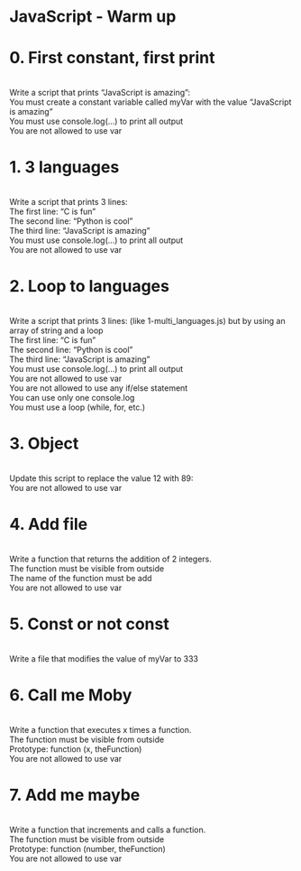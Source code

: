 <h1>JavaScript - Warm up</h1>
<h1>0. First constant, first print</h1>
<br>
Write a script that prints “JavaScript is amazing”:
<br>
You must create a constant variable called myVar with the value “JavaScript is amazing”<br>
You must use console.log(...) to print all output<br>
You are not allowed to use var<br>
<h1>1. 3 languages</h1>
<br>
Write a script that prints 3 lines:
<br>
The first line: “C is fun”
<br>The second line: “Python is cool”
<br>The third line: “JavaScript is amazing”
<br>You must use console.log(...) to print all output
<br>You are not allowed to use var
<h1>2. Loop to languages</h1>
<br>
Write a script that prints 3 lines: (like 1-multi_languages.js) but by using an array of string and a loop
<br>
The first line: “C is fun”<br>
The second line: “Python is cool”<br>
The third line: “JavaScript is amazing”<br>
You must use console.log(...) to print all output<br>
You are not allowed to use var<br>
You are not allowed to use any if/else statement<br>
You can use only one console.log<br>
You must use a loop (while, for, etc.)<br>
<h1>3. Object</h1>
<br>
Update this script to replace the value 12 with 89:
<br>
You are not allowed to use var<br>
<h1>4. Add file</h1>
<br>
Write a function that returns the addition of 2 integers.
<br>
The function must be visible from outside<br>
The name of the function must be add<br>
You are not allowed to use var<br>
<h1>5. Const or not const</h1>
<br>
Write a file that modifies the value of myVar to 333
<br>
<h1>6. Call me Moby</h1>
<br>
Write a function that executes x times a function.
<br>
The function must be visible from outside<br>
Prototype: function (x, theFunction)<br>
You are not allowed to use var<br>
<h1>7. Add me maybe</h1>
<br>
Write a function that increments and calls a function.
<br>
The function must be visible from outside<br>
Prototype: function (number, theFunction)<br>
You are not allowed to use var<br>